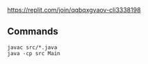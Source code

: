 https://replit.com/join/qqbqxgvaov-cli3338198

## Commands

```
javac src/*.java
java -cp src Main
```
